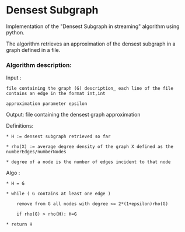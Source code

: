 # Densest Subgraph

Implementation of the "Densest Subgraph in streaming" algorithm using python.

The algorithm retrieves an approximation of the densest subgraph in a graph defined in a file.

### Algorithm description:

Input : 

	file containing the graph (G) description_ each line of the file contains an edge in the format int,int

	approximation parameter epsilon

Output:  file containing the densest graph approximation

Definitions:

	* H := densest subgraph retrieved so far

	* rho(X) := average degree density of the graph X defined as the numberEdges/numberNodes

	* degree of a node is the number of edges incident to that node

Algo  : 

	* H = G

	* while ( G contains at least one edge )

		remove from G all nodes with degree <= 2*(1+epsilon)rho(G)

		if rho(G) > rho(H): H=G

	* return H
